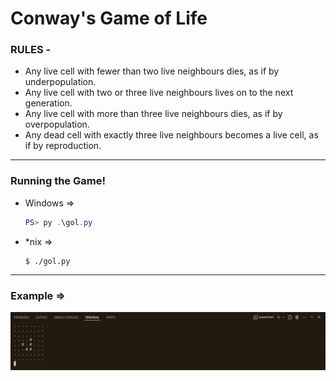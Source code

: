 # Conway's Game of Life

### RULES -
- Any live cell with fewer than two live neighbours dies, as if by underpopulation.
- Any live cell with two or three live neighbours lives on to the next generation.
- Any live cell with more than three live neighbours dies, as if by overpopulation.
- Any dead cell with exactly three live neighbours becomes a live cell, as if by reproduction.
---
### Running the Game!
- Windows =>
    ``` powershell
    PS> py .\gol.py
    ```
- *nix =>   
    ``` console
    $ ./gol.py
    ```
---
### Example =>
![Game](./game.jpg)
